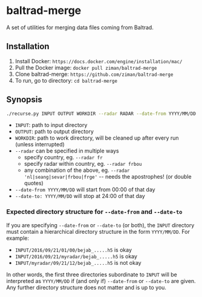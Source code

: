 # baltrad-merge

A set of utilities for merging data files coming from Baltrad.

## Installation

1. Install Docker: `https://docs.docker.com/engine/installation/mac/`
2. Pull the Docker image: `docker pull ziman/baltrad-merge`
3. Clone baltrad-merge: `https://github.com/ziman/baltrad-merge`
4. To run, go to directory: `cd baltrad-merge`


## Synopsis

```bash
./recurse.py INPUT OUTPUT WORKDIR --radar RADAR --date-from YYYY/MM/DD --date-to YYYY/MM/DD
```

* `INPUT`: path to input directory
* `OUTPUT`: path to output directory
* `WORKDIR`: path to work directory, will be cleaned up after every run (unless interrupted)
* `--radar` can be specified in multiple ways
	* specify country, eg. `--radar fr`
    * specify radar within country, eg. `--radar frbou`
    * any combination of the above, eg. `--radar 'nl|seang|sevar|frbou|frge'` -- needs the apostrophes! (or double quotes)
* `--date-from YYYY/MM/DD` will start from 00:00 of that day
* `--date-to: YYYY/MM/DD` will stop at 24:00 of that day

### Expected directory structure for `--date-from` and `--date-to`

If you are specifying `--date-from` or `--date-to` (or both), the `INPUT`
directory must contain a hierarchical directory structure in the form
`YYYY/MM/DD`.  For example:

* `INPUT/2016/09/21/01/00/bejab_.....h5` is okay
* `INPUT/2016/09/21/myradar/bejab_.....h5` is okay
* `INPUT/myradar/09/21/12/bejab_.....h5` is not okay

In other words, the first three directories subordinate to `INPUT` will be interpreted as `YYYY/MM/DD` if (and only if) `--date-from` or `--date-to` are given.
Any further directory structure does not matter and is up to you.
